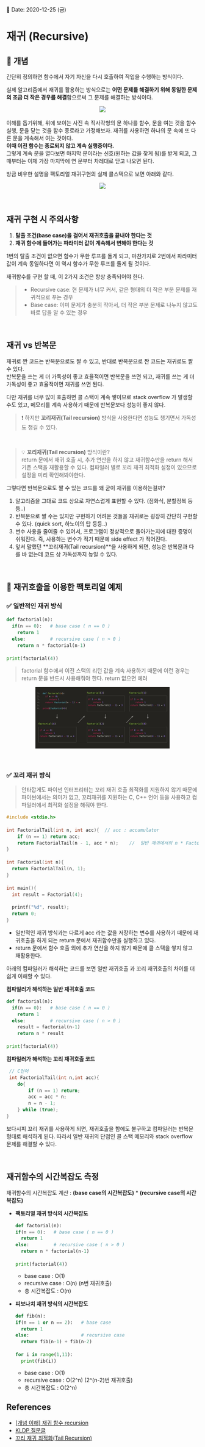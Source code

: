 📅 Date: 2020-12-25 (금)

# 재귀 (Recursive)

## 🔎 개념

간단히 정의하면 함수에서 자기 자신을 다시 호출하여 작업을 수행하는 방식이다.  

실제 알고리즘에서 재귀를 활용하는 방식으로는  **어떤 문제를 해결하기 위해 동일한 문제의 조금 더 작은 경우를 해결**함으로써 그 문제를 해결하는 방식이다.

<p align='center'><img src="https://miro.medium.com/max/458/1*-Y1eGambklKEHDVrPiLHPQ.jpeg" width='50%'/></p>

이해를 돕기위해, 위에 보이는 사진 속 직사각형의 문 하나를 함수, 문을 여는 것을 함수 실행, 문을 닫는 것을 함수 종료라고 가정해보자. 재귀를 사용하면 하나의 문 속에 또 다른 문을 계속해서 여는 것이다.  
 **이때 이전 함수는 종료되지 않고 계속 실행중이다.**  
 그렇게 계속 문을 열다보면 마지막 문이라는 신호(원하는 값을 찾게 됨)를 받게 되고, 그때부터는 이제 가장 마지막에 연 문부터 차레대로 닫고 나오면 된다.  

 방금 비유한 설명을 팩토리얼 재귀구현의 실제 콜스택으로 보면 아래와 같다.
 <p align='center'><img src="https://i.stack.imgur.com/PK6Ht.png" width='60%'/></p>

<br>

 ## 재귀 구현 시 주의사항

1. **탈출 조건(base case)을 걸어서 재귀호출을 끝내야 한다는 것**
2. **재귀 함수에 들어가는 파라미터 값이 계속해서 변해야 한다는 것**

1번의 탈출 조건이 없으면 함수가 무한 루프를 돌게 되고, 마찬가지로 2번에서 파라미터 값이 계속 동일하다면 이 역시 함수가 무한 루프를 돌게 될 것이다.  

재귀함수를 구현 할 때, 이 2가지 조건은 항상 충족되어야 한다.

> * Recursive case: 현 문제가 너무 커서, 같은 형태의 더 작은 부분 문제를 재귀적으로 푸는 경우  
> * Base case: 이미 문제가 충분히 작아서, 더 작은 부분 문제로 나누지 않고도 바로 답을 알 수 있는 경우

<br>

## 재귀 vs 반복문

재귀로 짠 코드는 반복문으로도 짤 수 있고, 반대로 반복문으로 짠 코드는 재귀로도 짤 수 있다.  
반복문을 쓰는 게 더 가독성이 좋고 효율적이면 반복문을 쓰면 되고, 재귀를 쓰는 게 더 가독성이 좋고 효율적이면 재귀를 쓰면 된다.  

다만 재귀를 너무 많이 호출하면 콜 스택이 계속 쌓이므로 stack overflow 가 발생할 수도 있고, 메모리를 계속 사용하기 때문에 반복문보다 성능이 좋지 않다.
> ❗ 하지만 **꼬리재귀(Tail recursion)** 방식을 사용한다면 성능도 챙기면서 가독성도 챙길 수 있다.  

<br>

> 💡 **꼬리재귀(Tail recursion)** 방식이란?  
return 문에서 재귀 호출 시, 추가 연산을 하지 않고 재귀함수만을 return 해서 기존 스택을 재활용할 수 있다. 컴파일러 별로 꼬리 재귀 최적화 설정이 있으므로 설정을 미리 확인해봐야한다.

그렇다면 반복문으로도 짤 수 있는 코드를 왜 굳이 재귀를 이용하는걸까?

1. 알고리즘을 그대로 코드 상으로 자연스럽게 표현할 수 있다. (점화식, 분할정복 등등..)
2. 반복문으로 짤 수는 있지만 구현하기 어려운 것들을 재귀로는 굉장히 간단히 구현할 수 있다. (quick sort, 하노이의 탑 등등..)
3. 변수 사용을 줄여줄 수 있어서, 프로그램이 정상적으로 돌아가는지에 대한 증명이 쉬워진다. 즉, 사용하는 변수가 적기 때문에 side effect 가 적어진다.
4. 앞서 말했던 **꼬리재귀(Tail recursion)**을 사용하게 되면, 성능은 반복문과 다를 바 없는데 코드 상 가독성까지 높일 수 있다.

<br>

## 📝 재귀호출을 이용한 팩토리얼 예제

### ✅ 일반적인 재귀 방식

```python
def factorial(n):
  if(n == 0):   # base case ( n == 0 )
    return 1
  else:         # recursive case ( n > 0 )
    return n * factorial(n-1) 

print(factorial(4))
```

> factorial 함수에서 이전 스택의 리턴 값을 계속 사용하기 때문에 이런 경우는 return 문을 반드시 사용해줘야 한다. return 없으면 에러

 <p align='center'><img src="./imgs/fact.JPG" width='70%'/></p>

<br>

### ✅ 꼬리 재귀 방식

> 안타깝게도 파이썬 인터프리터는 꼬리 재귀 호출 최적화를 지원하지 않기 때문에 파이썬에서는 의미가 없고, 꼬리재귀를 지원하는 C, C++ 언어 등을 사용하고 컴파일러에서 최적화 설정을 해줘야 한다.

```C 
#include <stdio.h>

int FactorialTail(int n, int acc){  // acc : accumulator
	if (n == 1) return acc;
	return FactorialTail(n - 1, acc * n);    //  일반 재귀에서의 n * Factorial(n-1)와 달리 반환값에서 추가 연산을 필요로 하지 않음
}

int Factorial(int n){
  return FactorialTail(n, 1);
}

int main(){
  int result = Factorial(4);
  
  printf("%d", result);
  return 0;
}

```

* 일반적인 재귀 방식과는 다르게 acc 라는 값을 저장하는 변수를 사용하기 때문에 재귀호출을 하게 되는 return 문에서  재귀함수만을 실행하고 있다.
* return 문에서 함수 호출 외에 추가 연산을 하지 않기 때문에 콜 스택을 쌓지 않고 재활용한다.
  
아래의 컴파일러가 해석하는 코드를 보면 일반 재귀호출 과 꼬리 재귀호출의 차이를 더 쉽게 이해할 수 있다.

**컴파일러가 해석하는 일반 재귀호출 코드**

```python
def factorial(n):
  if(n == 0):   # base case ( n == 0 )
    return 1
  else:         # recursive case ( n > 0 )
    result = factorial(n-1)
    return n * result 

print(factorial(4))
```

**컴파일러가 해석하는 꼬리 재귀호출 코드**

```C
 // C언어
 int FactorialTail(int n,int acc){
	do{
		if (n == 1) return;
		acc = acc * n;
		n = n - 1;
	} while (true);
}
```

보다시피 꼬리 재귀를 사용하게 되면, 재귀호출을 함에도 불구하고 컴파일러는 반복문 형태로 해석하게 된다. 따라서 일반 재귀의 단점인 콜 스택 메모리와 stack overflow 문제를 해결할 수 있다.

<br>

## 재귀함수의 시간복잡도 측정

재귀함수의 시간복잡도 계산 : **(base case의 시간복잡도)** * **(recursive case의 시간복잡도)**

* **팩토리얼 재귀 방식의 시간복잡도**
  ```py
  def factorial(n):
  if(n == 0):   # base case ( n == 0 )
    return 1
  else:         # recursive case ( n > 0 )
    return n * factorial(n-1) 

  print(factorial(4))
  ```
  
  * base case : O(1)
  * recursive case : O(n) (n번 재귀호출)
  * 총 시간복잡도 : O(n)

* **피보나치 재귀 방식의 시간복잡도**
  ```py
  def fib(n):
  if(n == 1 or n == 2):   # base case
    return 1
  else:                   # recursive case
    return fib(n-1) + fib(n-2)

  for i in range(1,11):
    print(fib(i))
  ```
  
  * base case : O(1)
  * recursive case : O(2^n) (2^(n-2)번 재귀호출)
  * 총 시간복잡도 : O(2^n)



## References
- [[개념 이해] 재귀 함수 recursion](https://medium.com/@yejinh/%EA%B0%9C%EB%85%90-%EC%9D%B4%ED%95%B4-%EC%9E%AC%EA%B7%80-%ED%95%A8%EC%88%98-recursion-7676d1ed4d6f)
- [KLDP 질문글](https://kldp.org/node/134556)
- [꼬리 재귀 최적화(Tail Recursion)](https://bozeury.tistory.com/entry/%EA%BC%AC%EB%A6%AC-%EC%9E%AC%EA%B7%80-%EC%B5%9C%EC%A0%81%ED%99%94Tail-Recursion)